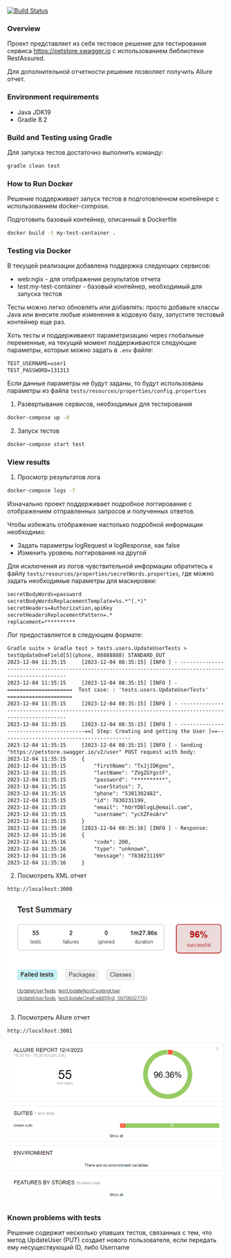 [![Build Status](https://github.com/Polmik/test_task_pet_store/actions/workflows/gradle.yml/badge.svg)](https://github.com/Polmik/test_task_pet_store/actions/workflows/gradle.yml)

### Overview

Проект представляет из себя тестовое решение для тестирования сервиса https://petstore.swagger.io с использованием библиотеки RestAssured.

Для дополнительной отчетности решение позволяет получить Allure отчет.

### Environment requirements

* Java JDK19
* Gradle 8.2

### Build and Testing using Gradle

Для запуска тестов достаточно выполнить команду:
```bash
gradle clean test
```

### How to Run Docker
Решение поддерживает запуск тестов в подготовленном контейнере с использованием docker-compose.

Подготовить базовый контейнер, описанный в Dockerfile

```bash
docker build -t my-test-container .
```

### Testing via Docker

В текущей реализации добавлена поддержка следующих сервисов:
* web:ngix - для отображения результатов отчета
* test:my-test-container - базовый контейнер, необходимый для запуска тестов


Тесты можно легко обновлять или добавлять: просто добавьте классы Java или внесите любые изменения в кодовую базу, запустите тестовый контейнер еще раз.

Хоть тесты и поддерживаеют параметризацию через глобальные переменные, на текущий момент поддерживаются следующие параметры, которые можно задать в `.env` файле:
```
TEST_USERNAME=user1
TEST_PASSWORD=131313
```
Если данные параметры не будут заданы, то будут использованы параметры из файла `tests/resources/properties/config.properties`

1. Развертывание сервисов, необходимых для тестирования

```bash
docker-compose up -d
```

2. Запуск тестов

```bash
docker-compose start test
```

### View results

1. Просмотр результатов лога

```bash
docker-compose logs -f
```
Изначально проект поддерживает подробное логгирование с отображением отправленных запросов и полученных ответов. 

Чтобы избежать отображение настолько подробной информации необходимо:
* Задать параметры logRequest и logResponse, как false
* Изменить уровень логгирования на другой

Для исключения из логов чувствительной информации обратитесь к файлу `tests/resources/properties/secretWords.properties`, где можно задать необходимые параметры для маскировки:
```
secretBodyWords=password
secretBodyWordsReplacementTemplate=%s.*"(.*)"
secretHeaders=Authorization,apiKey
secretHeadersReplacementPattern=.*
replacement=**********
```

Лог предоставляется в следующем формате:
```commandline
Gradle suite > Gradle test > tests.users.UpdateUserTests > testUpdateOneField[5](phone, 88888888) STANDARD_OUT
2023-12-04 11:35:15     [2023-12-04 08:35:15] [INFO ] - -------------------------------------------------------------------------------------------------------
2023-12-04 11:35:15     [2023-12-04 08:35:15] [INFO ] - =====================  Test case: : 'tests.users.UpdateUserTests' =====================
2023-12-04 11:35:15     [2023-12-04 08:35:15] [INFO ] - -------------------------------------------------------------------------------------------------------
2023-12-04 11:35:15     [2023-12-04 08:35:15] [INFO ] - ---------------------------------------==[ Step: Creating and getting the User ]==------------------------------------------
2023-12-04 11:35:15     [2023-12-04 08:35:15] [INFO ] - Sending "https://petstore.swagger.io/v2/user" POST request with body:
2023-12-04 11:35:15     {
2023-12-04 11:35:15         "firstName": "TxJjIDKgeo",
2023-12-04 11:35:15         "lastName": "ZVgZGYgstF",
2023-12-04 11:35:15         "password": "**********",
2023-12-04 11:35:15         "userStatus": 7,
2023-12-04 11:35:15         "phone": "5381302482",
2023-12-04 11:35:15         "id": 7830231199,
2023-12-04 11:35:15         "email": "hOrYDBlvgL@email.com",
2023-12-04 11:35:15         "username": "ycXZFeoArv"
2023-12-04 11:35:15     }
2023-12-04 11:35:16     [2023-12-04 08:35:16] [INFO ] - Response:
2023-12-04 11:35:16     {
2023-12-04 11:35:16         "code": 200,
2023-12-04 11:35:16         "type": "unknown",
2023-12-04 11:35:16         "message": "7830231199"
2023-12-04 11:35:16     }
```

2. Посмотреть XML отчет

```commandline
http://localhost:3000
```
![img_xml.png](img_xml.png)

3. Посмотреть Allure отчет

```commandline
http://localhost:3001
```

![img_allure.png](img_allure.png)


### Known problems with tests

Решение содержит несколько упавших тестов, связанных с тем, что метод UpdateUser (PUT) создает нового пользователя, если передать ему несуществующий ID, либо Username